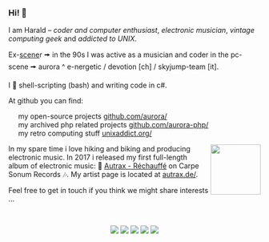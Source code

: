 ### Hi! 👋

I am Harald – *coder and computer enthusiast*, *electronic musician*, *vintage computing geek*
and *addicted to UNIX*.

Ex-[scene](https://en.wikipedia.org/wiki/Demoscene)r &#x1F81A;
 in the 90s I was active as a musician and coder in the pc-scene &#x1F81A;
 aurora ^ e-nergetic / devotion [ch] / skyjump-team [it].

I &#x1F496; shell-scripting (bash) and writing code in c#.

At github you can find:

&nbsp;&nbsp;&nbsp;&nbsp;&nbsp;my open-source projects [github.com/aurora/](https://github.com/aurora/)<br />
&nbsp;&nbsp;&nbsp;&nbsp;&nbsp;my archived php related projects [github.com/aurora-php/](https://github.com/aurora-php/)<br />
&nbsp;&nbsp;&nbsp;&nbsp;&nbsp;my retro computing stuff [unixaddict.org/](https://www.unixaddict.org/)<br />

<img width="100" align="right" src="https://f4.bcbits.com/img/a0081159166_16.jpg" /> 

In my spare time i love hiking and biking and producing electronic music. In 2017 i released my first full-length album of electronic music: 🎵 [Autrax - Réchauffé](https://carpesonum.bandcamp.com/album/r-chauff) on Carpe Sonum Records 🎶. My artist page is located at [autrax.de/](https://www.autrax.de/).

Feel free to get in touch if you think we might share interests ... 

<br />

<div align="center">
  
![](https://github-profile-summary-cards.vercel.app/api/cards/profile-details?username=aurora&theme=swift)
![](https://github-profile-summary-cards.vercel.app/api/cards/repos-per-language?username=aurora&theme=swift&exclude=viml,html,ooc)
![](https://github-profile-summary-cards.vercel.app/api/cards/most-commit-language?username=aurora&theme=swift)
![](https://github-profile-summary-cards.vercel.app/api/cards/stats?username=aurora&theme=swift)
![](http://github-profile-summary-cards.vercel.app/api/cards/productive-time?username=aurora&theme=swift&utcOffset=1)

</div>
